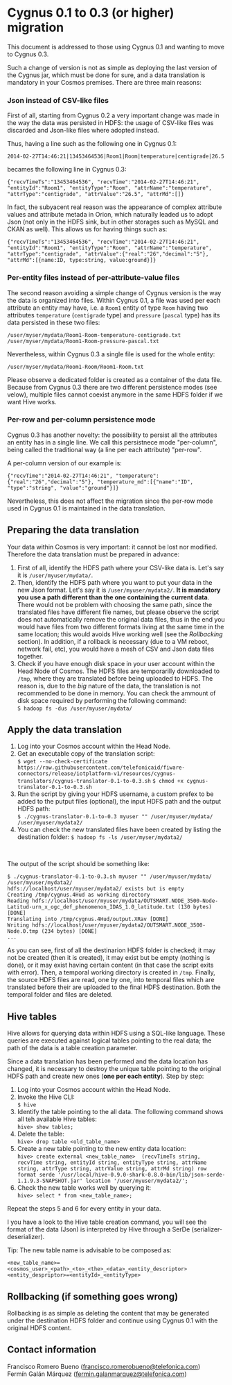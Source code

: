 # Cygnus 0.1 to 0.3 (or higher) migration

This document is addressed to those using Cygnus 0.1 and wanting to move to Cygnus 0.3.

Such a change of version is not as simple as deploying the last version of the Cygnus jar, which must be done for sure, and a data translation is mandatory in your Cosmos premises. There are three main reasons:

### Json instead of CSV-like files

First of all, starting from Cygnus 0.2 a very important change was made in the way the data was persisted in HDFS: the usage of CSV-like files was discarded and Json-like files where adopted instead.

Thus, having a line such as the following one in Cygnus 0.1:

    2014-02-27T14:46:21|13453464536|Room1|Room|temperature|centigrade|26.5

becames the following line in Cygnus 0.3:

    {"recvTimeTs":"13453464536", "recvTime":"2014-02-27T14:46:21", "entityId":"Room1", "entityType":"Room", "attrName":"temperature", "attrType":"centigrade", "attrValue":"26.5", "attrMd":[]}

In fact, the subyacent real reason was the appearance of complex attribute values and attribute metada in Orion, which naturally leaded us to adopt Json (not only in the HDFS sink, but in other storages such as MySQL and CKAN as well). This allows us for having things such as:

    {"recvTimeTs":"13453464536", "recvTime":"2014-02-27T14:46:21", "entityId":"Room1", "entityType":"Room", "attrName":"temperature", "attrType":"centigrade", "attrValue":{"real":"26","decimal":"5"}, "attrMd":[{name:ID, type:string, value:ground}]}

### Per-entity files instead of per-attribute-value files

The second reason avoiding a simple change of Cygnus version is the way the data is organized into files. Within Cygnus 0.1, a file was used per each attribute an entity may have, i.e. a `Room1`  entity of type `Room` having two attributes `temperature` (`centigrade` type) and `pressure` (`pascal` type) has its data persisted in these two files:

    /user/myser/mydata/Room1-Room-temperature-centigrade.txt
    /user/myser/mydata/Room1-Room-pressure-pascal.txt

Nevertheless, within Cygnus 0.3 a single file is used for the whole entity:

    /user/myser/mydata/Room1-Room/Room1-Room.txt

Please observe a dedicated folder is created as a container of the data file. Because from Cygnus 0.3 there are two different persistence modes (see velow), multiple files cannot coexist anymore in the same HDFS folder if we want Hive works. 

### Per-row and per-column persistence mode

Cygnus 0.3 has another novelty: the possibility to persist all the attributes an entity has in a single line. We call this persistnece mode "per-column", being called the traditional way (a line per each attribute) "per-row".

A per-column version of our example is:

    {"recvTime":"2014-02-27T14:46:21", "temperature":{"real":"26","decimal":"5"}, "temperature_md":[{"name":"ID", "type":"string", "value":"ground"}]}

Nevertheless, this does not affect the migration since the per-row mode used in Cygnus 0.1 is maintained in the data translation.

## Preparing the data translation

Your data within Cosmos is very important: it cannot be lost nor modified. Therefore the data translation must be prepared in advance:

1. First of all, identify the HDFS path where your CSV-like data is. Let's say it is `/user/myuser/mydata/`. 
2. Then, identify the HDFS path where you want to put your data in the new Json format. Let's say it is `/user/myuser/mydata2/`. <b>It is mandatory you use a path different than the one containing the current data</b>. There would not be problem with choosing the same path, since the translated files have different file names, but please observe the script does not automatically remove the original data files, thus in the end you would have files from two different formats living at the same time in the same location; this would avoids Hive working well (see the <i>Rollbacking</i> section). In addition, if a rollback is necessary (due to a VM reboot, network fail, etc), you would have a mesh of CSV and Json data files together.
3. Check if you have enough disk space in your user account within the Head Node of Cosmos. The HDFS files are temporarilly downloaded to `/tmp`, where they are translated before being uploaded to HDFS. The reason is, due to the <i>big</i> nature of the data, the translation is not recommended to be done in memory. You can check the ammount of disk space required by performing the following command:<br>
`S hadoop fs -dus /user/myuser/mydata/`  

## Apply the data translation

1. Log into your Cosmos account within the Head Node.
2. Get an executable copy of the translation script:<br>
`$ wget --no-check-certificate https://raw.githubusercontent.com/telefonicaid/fiware-connectors/release/iotplatform-v1/resources/cygnus-translators/cygnus-translator-0.1-to-0.3.sh`
`$ chmod +x cygnus-translator-0.1-to-0.3.sh`
3. Run the script by giving your HDFS username, a custom prefex to be added to the putput files (optional), the input HDFS path and the output HDFS path:<br>
`$ ./cygnus-translator-0.1-to-0.3 myuser "" /user/myuser/mydata/ /user/myuser/mydata2/`
4. You can check the new translated files have been created by listing the destination folder:
`$ hadoop fs -ls /user/myser/mydata2/`
<br>

The output of the script should be something like:

    $ ./cygnus-translator-0.1-to-0.3.sh myuser "" /user/myuser/mydata/ /user/myuser/mydata2/
    hdfs://localhost/user/myuser/mydata2/ exists but is empty
    Creating /tmp/cygnus.4Hud as working directory
    Reading hdfs://localhost/user/myuser/mydata/OUTSMART.NODE_3500-Node-Latitud-urn_x_ogc_def_phenomenon_IDAS_1.0_latitude.txt (130 bytes) [DONE]
    Translating into /tmp/cygnus.4Hud/output.XRav [DONE]
    Writing hdfs://localhost/user/myuser/mydata2/OUTSMART.NODE_3500-Node.0.tmp (234 bytes) [DONE]
    ...

As you can see, first of all the destinarion HDFS folder is checked; it may not be created (then it is created), it may exist but be empty (nothing is done), or it may exist having certain content (in that case the script exits with error). Then, a temporal working directory is created in `/tmp`. Finally, the source HDFS files are read, one by one, into temporal files which are translated before their are uploaded to the final HDFS destination. Both the temporal folder and files are deleted.

## Hive tables

Hive allows for querying data within HDFS using a SQL-like language. These queries are executed against logical tables pointing to the real data; the path of the data is a table creation parameter.

Since a data translation has been performed and the data location has changed, it is necessary to destroy the unique table pointing to the original HDFS path and create new ones (<b>one per each entity</b>). Step by step:

1. Log into your Cosmos account within the Head Node.
2. Invoke the Hive CLI:<br>
`$ hive`
3. Identify the table pointing to the all data. The following command shows all teh available Hive tables:<br>
`hive> show tables;`
4. Delete the table:<br>
`hive> drop table <old_table_name>`
5. Create a new table pointing to the new entity data location:<br>
`hive> create external <new_table_name>  (recvTimeTs string, recvTime string, entityId string, entityType string, attrName string, attrType string, attrValue string, attrMd string) row format serde '/usr/local/hive-0.9.0-shark-0.8.0-bin/lib/json-serde-1.1.9.3-SNAPSHOT.jar' location '/user/myuser/mydata2/';`
6. Check the new table works well by querying it:<br>
`hive> select * from <new_table_name>;`

Repeat the steps 5 and 6 for every entity in your data.

I you have a look to the Hive table creation command, you will see the format of the data (Json) is interpreted by Hive through a SerDe (serializer-deserializer).

Tip: The new table name is advisable to be composed as:

    <new_table_name>=<cosmos_user>_<path>_<to>_<the>_<data>_<entity_descriptor>
    <entity_despriptor>=<entityId>_<entityType>

## Rollbacking (if something goes wrong)

Rollbacking is as simple as deleting the content that may be generated under the destination HDFS folder and continue using Cygnus 0.1 with the original HDFS content. 

## Contact information

Francisco Romero Bueno (francisco.romerobueno@telefonica.com)
<br>
Fermín Galán Márquez (fermin.galanmarquez@telefonica.com)